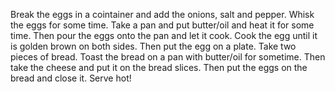 Break the eggs in a cointainer and add the onions, salt and pepper.
Whisk the eggs for some time.
Take a pan and put butter/oil and heat it for some time.
Then pour the eggs onto the pan and let it cook.
Cook the egg until it is golden brown on both sides.
Then put the egg on a plate.
Take two pieces of bread.
Toast the bread on a pan with butter/oil for sometime.
Then take the cheese and put it on the bread slices.
Then put the eggs on the bread and close it.
Serve hot!